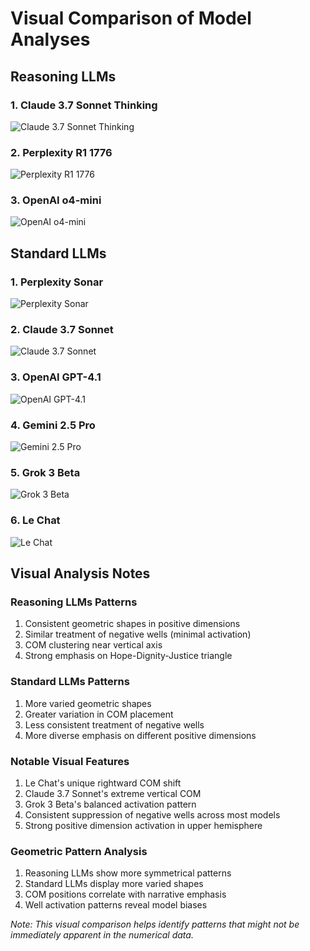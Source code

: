 # Visual Comparison of Model Analyses

## Reasoning LLMs

### 1. Claude 3.7 Sonnet Thinking
![Claude 3.7 Sonnet Thinking](../model_output/2025_05_20_230558_claude_3.7_sonnet_thinking_jefferson_first_inaugural_address_analyzed_by_claude_3_7_sonnet_thinking_2025_05_20/jefferson_first_inaugural_address_analyzed_by_claude_3_7_sonnet_thinking_2025_05_20_claude_3.7_sonnet_thinking.png)

### 2. Perplexity R1 1776
![Perplexity R1 1776](../model_output/2025_05_20_230215_perplexity_r1_1776_jefferson_first_inaugural_address_analyzed_by_perplexity_r1_1776_2025_05_20/jefferson_first_inaugural_address_analyzed_by_perplexity_r1_1776_2025_05_20_perplexity_r1_1776.png)

### 3. OpenAI o4-mini
![OpenAI o4-mini](../model_output/2025_05_20_224124_openai_o4-mini_first_inaugural_address_analysis_2025_05_20/first_inaugural_address_analysis_2025_05_20_openai_o4-mini.png)

## Standard LLMs

### 1. Perplexity Sonar
![Perplexity Sonar](../model_output/2025_05_20_224537_perplexity_sonar_thomas_jefferson_first_inaugural_address_analysis_2025-05-20/thomas_jefferson_first_inaugural_address_analysis_2025-05-20_perplexity_sonar.png)

### 2. Claude 3.7 Sonnet
![Claude 3.7 Sonnet](../model_output/2025_05_20_225053_claude_3.7_sonnet_jefferson_first_inaugural_analysis_2025/jefferson_first_inaugural_analysis_2025_claude_3.7_sonnet.png)

### 3. OpenAI GPT-4.1
![OpenAI GPT-4.1](../model_output/2025_05_20_225253_openai_gpt-4.1_jefferson_first_inaugural_address_analysis_2025_05_20/jefferson_first_inaugural_address_analysis_2025_05_20_openai_gpt-4.1.png)

### 4. Gemini 2.5 Pro
![Gemini 2.5 Pro](../model_output/2025_05_20_225616_gemini_2.5_pro_thomas_jefferson_first_inaugural_address_analysis_2025_05_20/thomas_jefferson_first_inaugural_address_analysis_2025_05_20_gemini_2.5_pro.png)

### 5. Grok 3 Beta
![Grok 3 Beta](../model_output/2025_05_20_225816_grok_3_beta_jefferson_first_inaugural_address_analyzed_by_grok_3_beta_2025_05_20/jefferson_first_inaugural_address_analyzed_by_grok_3_beta_2025_05_20_grok_3_beta.png)

### 6. Le Chat
![Le Chat](../model_output/2025_05_20_231506_le_chat_jefferson_first_inaugural_address_analyzed_by_le_chat_2025_05_20/jefferson_first_inaugural_address_analyzed_by_le_chat_2025_05_20_le_chat.png)

## Visual Analysis Notes

### Reasoning LLMs Patterns
1. Consistent geometric shapes in positive dimensions
2. Similar treatment of negative wells (minimal activation)
3. COM clustering near vertical axis
4. Strong emphasis on Hope-Dignity-Justice triangle

### Standard LLMs Patterns
1. More varied geometric shapes
2. Greater variation in COM placement
3. Less consistent treatment of negative wells
4. More diverse emphasis on different positive dimensions

### Notable Visual Features
1. Le Chat's unique rightward COM shift
2. Claude 3.7 Sonnet's extreme vertical COM
3. Grok 3 Beta's balanced activation pattern
4. Consistent suppression of negative wells across most models
5. Strong positive dimension activation in upper hemisphere

### Geometric Pattern Analysis
1. Reasoning LLMs show more symmetrical patterns
2. Standard LLMs display more varied shapes
3. COM positions correlate with narrative emphasis
4. Well activation patterns reveal model biases

*Note: This visual comparison helps identify patterns that might not be immediately apparent in the numerical data.* 